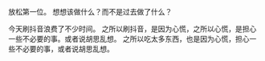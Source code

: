 放松第一位。
想想该做什么？而不是过去做了什么？

今天刷抖音浪费了不少时间。
之所以刷抖音，是因为心慌，之所以心慌，是担心一些不必要的事。或者说胡思乱想。
之所以吃太多东西，也是因为心慌，担心一些不必要的事，或者说胡思乱想。
